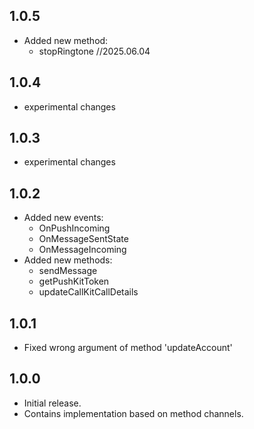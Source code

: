 ## 1.0.5
* Added new method:
  - stopRingtone
  //2025.06.04

## 1.0.4
* experimental changes

## 1.0.3
* experimental changes

## 1.0.2
* Added new events:
  - OnPushIncoming
  - OnMessageSentState
  - OnMessageIncoming
* Added new methods:
  - sendMessage
  - getPushKitToken
  - updateCallKitCallDetails

## 1.0.1
* Fixed wrong argument of method 'updateAccount'

## 1.0.0

* Initial release.
* Contains implementation based on method channels.
